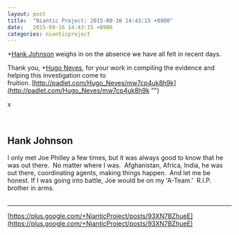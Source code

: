 ```yaml
---
layout: post
title:  "Niantic Project: 2015-09-16 14:43:15 +0900"
date:   2015-09-16 14:43:15 +0900
categories: nianticproject
---
```

+[Hank Johnson](https://plus.google.com/117792105926525258257 "") weighs in on the absence we have all felt in recent days.

Thank you, +[Hugo Neves](https://plus.google.com/112340902326257285437 ""), for your work in compiling the evidence and helping this investigation come to fruition. [http://padlet.com/Hugo_Neves/mw7cp4uk8h9k](http://padlet.com/Hugo_Neves/mw7cp4uk8h9k "")

x<div class="shared"><br /><h2>Hank Johnson</h2>I only met Joe Philley a few times, but it was always good to know that he was out there.  No matter where I was.  Afghanistan, Africa, India, he was out there, coordinating agents, making things happen.  And let me be honest. If I was going into battle, Joe would be on my 'A-Team.'  R.I.P. brother in arms.<br /><br /></div>
- - -
[https://plus.google.com/+NianticProject/posts/93XN7BZhueE](https://plus.google.com/+NianticProject/posts/93XN7BZhueE)
